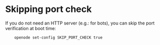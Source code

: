 # Skipping port check

If you do not need an HTTP server (e.g.: for bots), you can skip the port verification at boot time:

        openode set-config SKIP_PORT_CHECK true